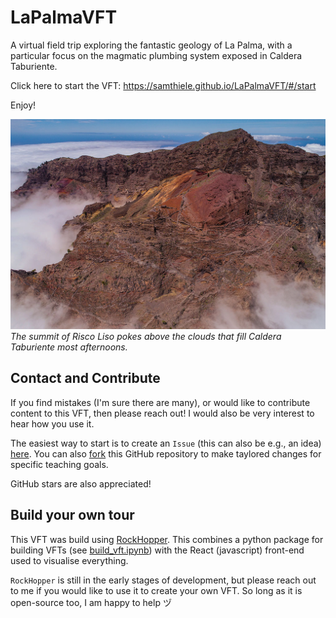 # LaPalmaVFT

A virtual field trip exploring the fantastic geology of La Palma, with a particular focus on the magmatic plumbing system exposed in Caldera Taburiente.

Click here to start the VFT: https://samthiele.github.io/LaPalmaVFT/#/start

Enjoy!

![Cool picture of Caldera Taburiente ](img/riscoLisoSummit.jpg)
*The summit of Risco Liso pokes above the clouds that fill Caldera Taburiente most afternoons.*

## Contact and Contribute

If you find mistakes (I'm sure there are many), or would like to contribute content to this VFT, then please reach out! I would also be very interest to hear how you use it. 

The easiest way to start is to create an `Issue` (this can also be e.g., an idea) [here](https://github.com/samthiele/LaPalmaVFT/issues). You can also [fork](https://docs.github.com/en/pull-requests/collaborating-with-pull-requests/working-with-forks/fork-a-repo) this GitHub repository to make taylored changes for specific teaching goals.

GitHub stars are also appreciated!

## Build your own tour

This VFT was build using [RockHopper](https://github.com/samthiele/rockhopper). This combines a python package for building VFTs (see [build_vft.ipynb](https://github.com/samthiele/LaPalmaVFT/blob/main/build_vft.ipynb)) with the React (javascript) front-end used to visualise everything.

`RockHopper` is still in the early stages of development, but please reach out to me if you would like to use it to create your own VFT. So long as it is open-source too, I am happy to help ヅ